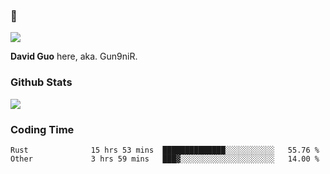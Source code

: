 ### 👋

![](https://komarev.com/ghpvc/?username=Gun9niR&label=Total+Views)

**David Guo** here, aka. Gun9niR.

### Github Stats

<img src="https://github-readme-stats.vercel.app/api?username=Gun9niR&count_private=true&show_icons=true&theme=vue-dark&hide_title=true">

### Coding Time

<!--START_SECTION:waka-->

```text
Rust              15 hrs 53 mins  ██████████████░░░░░░░░░░░   55.76 %
Other             3 hrs 59 mins   ███▓░░░░░░░░░░░░░░░░░░░░░   14.00 %
```

<!--END_SECTION:waka-->

